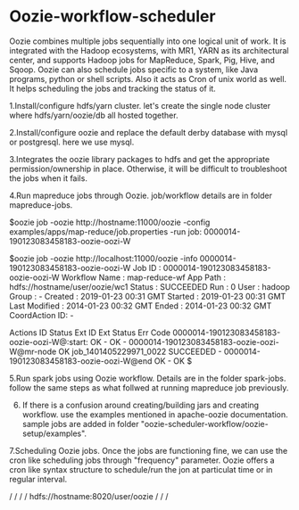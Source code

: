 # Oozie-workflow-scheduler

Oozie combines multiple jobs sequentially into one logical unit of work. It is integrated with the Hadoop ecosystems, with MR1, YARN as its architectural center, and supports Hadoop jobs for  MapReduce, Spark, Pig, Hive, and Sqoop. Oozie can also schedule jobs specific to a system, like Java programs, python  or shell scripts.
Also it acts as Cron of unix world as well. It helps scheduling the jobs and tracking the status of it.


1.Install/configure hdfs/yarn cluster. let's create the single node cluster where hdfs/yarn/oozie/db all hosted together.


2.Install/configure oozie and replace the default derby database with mysql or postgresql. here we use mysql.


3.Integrates the oozie library packages to hdfs and get the appropriate permission/ownership in place. Otherwise, it will be difficult to troubleshoot the jobs when it fails.

4.Run mapreduce jobs through Oozie. job/workflow details are in folder mapreduce-jobs.

$oozie job -oozie http://hostname:11000/oozie -config examples/apps/map-reduce/job.properties -run 
job: 0000014-190123083458183-oozie-oozi-W

$oozie job -oozie http://localhost:11000/oozie -info 0000014-190123083458183-oozie-oozi-W
Job ID : 0000014-190123083458183-oozie-oozi-W
Workflow Name : map-reduce-wf
App Path      : hdfs://hostname/user/oozie/wc1
Status        : SUCCEEDED
Run           : 0
User          : hadoop
Group         : -
Created       : 2019-01-23 00:31 GMT
Started       : 2019-01-23 00:31 GMT
Last Modified : 2014-01-23 00:32 GMT
Ended         : 2014-01-23 00:32 GMT
CoordAction ID: -

Actions
ID                                                                            Status    Ext ID                 Ext Status Err Code
0000014-190123083458183-oozie-oozi-W@:start:                                  OK        -                      OK         -
0000014-190123083458183-oozie-oozi-W@mr-node                                  OK        job_1401405229971_0022 SUCCEEDED  -
0000014-190123083458183-oozie-oozi-W@end                                      OK        -                      OK
$


5.Run spark jobs using Oozie workflow.  Details are in the folder spark-jobs. follow the same steps as what follwed at running mapreduce job previously. 


6. If there is a confusion around creating/building jars and creating workflow. use the examples mentioned in apache-oozie documentation. sample jobs are added in folder "oozie-scheduler-workflow/oozie-setup/examples".


7.Scheduling Oozie jobs. Once the jobs are functioning fine, we can use the cron like scheduling jobs through "frequency" parameter. Oozie offers a cron like syntax structure to schedule/run the jon at particulat time or in regular interval.

/<coordinator-app name="MY_APP" frequency="30 14 * *
/        *" start="20019-01-23T05:00Z" end="2019-01-23T06:00Z" timezone="UTC" xmlns="uri:oozie:coordinator:0.5">
/   <action>
/      <workflow>
/         <app-path>hdfs://hostname:8020/user/oozie</app-path>
/      </workflow>
/   </action>
/</coordinator-app>

